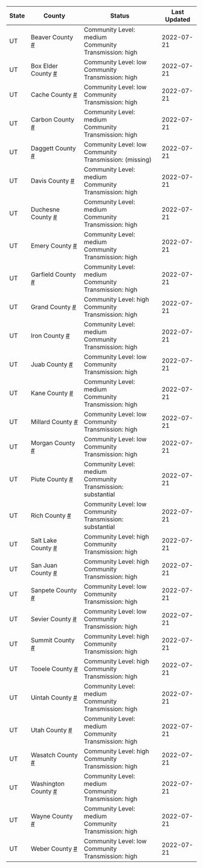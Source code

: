 State | County | Status | Last Updated
--- | --- | --- | --- 
UT | Beaver County <a href="#beaver_county">#</a> | <a name="beaver_county"></a>Community Level: medium<br/>Community Transmission: high | 2022-07-21
UT | Box Elder County <a href="#box_elder_county">#</a> | <a name="box_elder_county"></a>Community Level: low<br/>Community Transmission: high | 2022-07-21
UT | Cache County <a href="#cache_county">#</a> | <a name="cache_county"></a>Community Level: low<br/>Community Transmission: high | 2022-07-21
UT | Carbon County <a href="#carbon_county">#</a> | <a name="carbon_county"></a>Community Level: medium<br/>Community Transmission: high | 2022-07-21
UT | Daggett County <a href="#daggett_county">#</a> | <a name="daggett_county"></a>Community Level: low<br/>Community Transmission: (missing) | 2022-07-21
UT | Davis County <a href="#davis_county">#</a> | <a name="davis_county"></a>Community Level: medium<br/>Community Transmission: high | 2022-07-21
UT | Duchesne County <a href="#duchesne_county">#</a> | <a name="duchesne_county"></a>Community Level: medium<br/>Community Transmission: high | 2022-07-21
UT | Emery County <a href="#emery_county">#</a> | <a name="emery_county"></a>Community Level: medium<br/>Community Transmission: high | 2022-07-21
UT | Garfield County <a href="#garfield_county">#</a> | <a name="garfield_county"></a>Community Level: medium<br/>Community Transmission: high | 2022-07-21
UT | Grand County <a href="#grand_county">#</a> | <a name="grand_county"></a>Community Level: high<br/>Community Transmission: high | 2022-07-21
UT | Iron County <a href="#iron_county">#</a> | <a name="iron_county"></a>Community Level: medium<br/>Community Transmission: high | 2022-07-21
UT | Juab County <a href="#juab_county">#</a> | <a name="juab_county"></a>Community Level: low<br/>Community Transmission: high | 2022-07-21
UT | Kane County <a href="#kane_county">#</a> | <a name="kane_county"></a>Community Level: medium<br/>Community Transmission: high | 2022-07-21
UT | Millard County <a href="#millard_county">#</a> | <a name="millard_county"></a>Community Level: low<br/>Community Transmission: high | 2022-07-21
UT | Morgan County <a href="#morgan_county">#</a> | <a name="morgan_county"></a>Community Level: low<br/>Community Transmission: high | 2022-07-21
UT | Piute County <a href="#piute_county">#</a> | <a name="piute_county"></a>Community Level: medium<br/>Community Transmission: substantial | 2022-07-21
UT | Rich County <a href="#rich_county">#</a> | <a name="rich_county"></a>Community Level: low<br/>Community Transmission: substantial | 2022-07-21
UT | Salt Lake County <a href="#salt_lake_county">#</a> | <a name="salt_lake_county"></a>Community Level: high<br/>Community Transmission: high | 2022-07-21
UT | San Juan County <a href="#san_juan_county">#</a> | <a name="san_juan_county"></a>Community Level: high<br/>Community Transmission: high | 2022-07-21
UT | Sanpete County <a href="#sanpete_county">#</a> | <a name="sanpete_county"></a>Community Level: low<br/>Community Transmission: high | 2022-07-21
UT | Sevier County <a href="#sevier_county">#</a> | <a name="sevier_county"></a>Community Level: low<br/>Community Transmission: high | 2022-07-21
UT | Summit County <a href="#summit_county">#</a> | <a name="summit_county"></a>Community Level: high<br/>Community Transmission: high | 2022-07-21
UT | Tooele County <a href="#tooele_county">#</a> | <a name="tooele_county"></a>Community Level: high<br/>Community Transmission: high | 2022-07-21
UT | Uintah County <a href="#uintah_county">#</a> | <a name="uintah_county"></a>Community Level: medium<br/>Community Transmission: high | 2022-07-21
UT | Utah County <a href="#utah_county">#</a> | <a name="utah_county"></a>Community Level: medium<br/>Community Transmission: high | 2022-07-21
UT | Wasatch County <a href="#wasatch_county">#</a> | <a name="wasatch_county"></a>Community Level: high<br/>Community Transmission: high | 2022-07-21
UT | Washington County <a href="#washington_county">#</a> | <a name="washington_county"></a>Community Level: medium<br/>Community Transmission: high | 2022-07-21
UT | Wayne County <a href="#wayne_county">#</a> | <a name="wayne_county"></a>Community Level: medium<br/>Community Transmission: high | 2022-07-21
UT | Weber County <a href="#weber_county">#</a> | <a name="weber_county"></a>Community Level: low<br/>Community Transmission: high | 2022-07-21
